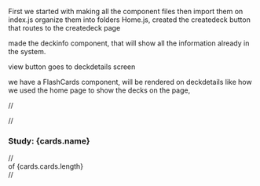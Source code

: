 First we started with making all the component files
then import them on index.js
organize them into folders
Home.js, created the createdeck button that routes to the createdeck page

made the deckinfo component, that will show all the information already in the system.

view button goes to deckdetails screen

we have a FlashCards component, will be rendered on deckdetails
like how we used the home page to show the decks on the page,

// <div>
// <h3>Study: {cards.name}</h3>
// <div>of {cards.cards.length}</div>
// </div>
